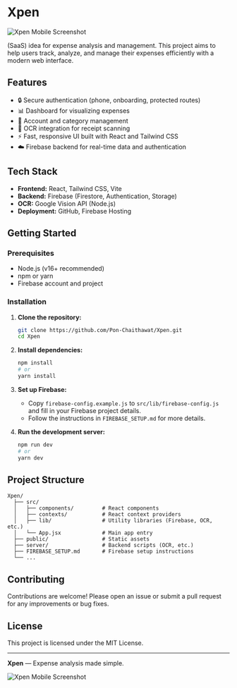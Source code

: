# Xpen
![Xpen Mobile Screenshot](Xpen-mobile.png) 

(SaaS) idea for expense analysis and management. This project aims to help users track, analyze, and manage their expenses efficiently with a modern web interface.

## Features

- 🔒 Secure authentication (phone, onboarding, protected routes)
- 📊 Dashboard for visualizing expenses
- 🏦 Account and category management
- 🧾 OCR integration for receipt scanning
- ⚡ Fast, responsive UI built with React and Tailwind CSS
- ☁️ Firebase backend for real-time data and authentication

## Tech Stack

- **Frontend:** React, Tailwind CSS, Vite
- **Backend:** Firebase (Firestore, Authentication, Storage)
- **OCR:** Google Vision API (Node.js)
- **Deployment:** GitHub, Firebase Hosting

## Getting Started

### Prerequisites

- Node.js (v16+ recommended)
- npm or yarn
- Firebase account and project

### Installation

1. **Clone the repository:**
   ```sh
   git clone https://github.com/Pon-Chaithawat/Xpen.git
   cd Xpen
   ```

2. **Install dependencies:**
   ```sh
   npm install
   # or
   yarn install
   ```

3. **Set up Firebase:**
   - Copy `firebase-config.example.js` to `src/lib/firebase-config.js` and fill in your Firebase project details.
   - Follow the instructions in `FIREBASE_SETUP.md` for more details.

4. **Run the development server:**
   ```sh
   npm run dev
   # or
   yarn dev
   ```

## Project Structure

```
Xpen/
  ├── src/
  │   ├── components/         # React components
  │   ├── contexts/           # React context providers
  │   ├── lib/                # Utility libraries (Firebase, OCR, etc.)
  │   └── App.jsx             # Main app entry
  ├── public/                 # Static assets
  ├── server/                 # Backend scripts (OCR, etc.)
  ├── FIREBASE_SETUP.md       # Firebase setup instructions
  └── ...
```

## Contributing

Contributions are welcome! Please open an issue or submit a pull request for any improvements or bug fixes.

## License

This project is licensed under the MIT License.

---

**Xpen** — Expense analysis made simple. 

![Xpen Mobile Screenshot](Xpen-mobile.png) 